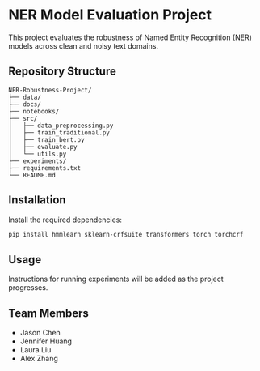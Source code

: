 # NER Model Evaluation Project

This project evaluates the robustness of Named Entity Recognition (NER) models across clean and noisy text domains.

## Repository Structure
```
NER-Robustness-Project/
├── data/
├── docs/
├── notebooks/
├── src/
│   ├── data_preprocessing.py
│   ├── train_traditional.py
│   ├── train_bert.py
│   ├── evaluate.py
│   └── utils.py
├── experiments/
├── requirements.txt
└── README.md
```

## Installation

Install the required dependencies:
```bash
pip install hmmlearn sklearn-crfsuite transformers torch torchcrf
```

## Usage

Instructions for running experiments will be added as the project progresses.

## Team Members

- Jason Chen
- Jennifer Huang
- Laura Liu
- Alex Zhang
